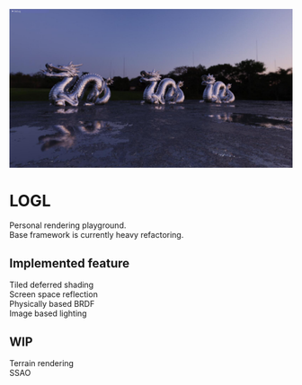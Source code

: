 ![GitHub Logo](/1.jpg)
# LOGL
Personal rendering playground.  
Base framework is currently heavy refactoring.

## Implemented feature  
Tiled deferred shading  
Screen space reflection  
Physically based BRDF  
Image based lighting  

## WIP
Terrain rendering  
SSAO  
